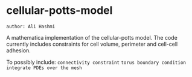 # cellular-potts-model

`author: Ali Hashmi`

A mathematica implementation of the cellular-potts model. The code currently includes constraints for cell volume, perimeter and cell-cell adhesion.


To possibly include: 
`connectivity constraint`
`torus boundary condition`
`integrate PDEs over the mesh`
